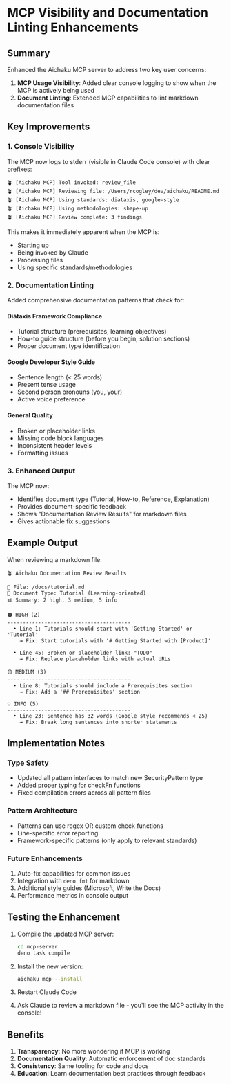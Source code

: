 # MCP Visibility and Documentation Linting Enhancements

## Summary

Enhanced the Aichaku MCP server to address two key user concerns:

1. **MCP Usage Visibility**: Added clear console logging to show when the MCP is
   actively being used
2. **Document Linting**: Extended MCP capabilities to lint markdown
   documentation files

## Key Improvements

### 1. Console Visibility

The MCP now logs to stderr (visible in Claude Code console) with clear prefixes:

```
🪴 [Aichaku MCP] Tool invoked: review_file
🪴 [Aichaku MCP] Reviewing file: /Users/rcogley/dev/aichaku/README.md
🪴 [Aichaku MCP] Using standards: diataxis, google-style
🪴 [Aichaku MCP] Using methodologies: shape-up
🪴 [Aichaku MCP] Review complete: 3 findings
```

This makes it immediately apparent when the MCP is:

- Starting up
- Being invoked by Claude
- Processing files
- Using specific standards/methodologies

### 2. Documentation Linting

Added comprehensive documentation patterns that check for:

#### Diátaxis Framework Compliance

- Tutorial structure (prerequisites, learning objectives)
- How-to guide structure (before you begin, solution sections)
- Proper document type identification

#### Google Developer Style Guide

- Sentence length (< 25 words)
- Present tense usage
- Second person pronouns (you, your)
- Active voice preference

#### General Quality

- Broken or placeholder links
- Missing code block languages
- Inconsistent header levels
- Formatting issues

### 3. Enhanced Output

The MCP now:

- Identifies document type (Tutorial, How-to, Reference, Explanation)
- Provides document-specific feedback
- Shows "Documentation Review Results" for markdown files
- Gives actionable fix suggestions

## Example Output

When reviewing a markdown file:

```
🪴 Aichaku Documentation Review Results

📄 File: /docs/tutorial.md
📝 Document Type: Tutorial (Learning-oriented)
📊 Summary: 2 high, 3 medium, 5 info

🟠 HIGH (2)
----------------------------------------
  • Line 1: Tutorials should start with 'Getting Started' or 'Tutorial'
    → Fix: Start tutorials with '# Getting Started with [Product]'
  
  • Line 45: Broken or placeholder link: "TODO"
    → Fix: Replace placeholder links with actual URLs

🟡 MEDIUM (3)
----------------------------------------
  • Line 8: Tutorials should include a Prerequisites section
    → Fix: Add a '## Prerequisites' section
    
💡 INFO (5)
----------------------------------------
  • Line 23: Sentence has 32 words (Google style recommends < 25)
    → Fix: Break long sentences into shorter statements
```

## Implementation Notes

### Type Safety

- Updated all pattern interfaces to match new SecurityPattern type
- Added proper typing for checkFn functions
- Fixed compilation errors across all pattern files

### Pattern Architecture

- Patterns can use regex OR custom check functions
- Line-specific error reporting
- Framework-specific patterns (only apply to relevant standards)

### Future Enhancements

1. Auto-fix capabilities for common issues
2. Integration with `deno fmt` for markdown
3. Additional style guides (Microsoft, Write the Docs)
4. Performance metrics in console output

## Testing the Enhancement

1. Compile the updated MCP server:
   ```bash
   cd mcp-server
   deno task compile
   ```

2. Install the new version:
   ```bash
   aichaku mcp --install
   ```

3. Restart Claude Code

4. Ask Claude to review a markdown file - you'll see the MCP activity in the
   console!

## Benefits

1. **Transparency**: No more wondering if MCP is working
2. **Documentation Quality**: Automatic enforcement of doc standards
3. **Consistency**: Same tooling for code and docs
4. **Education**: Learn documentation best practices through feedback
